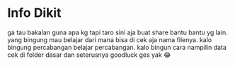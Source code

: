 # Info Dikit
ga tau bakalan guna apa kg tapi taro sini aja buat share bantu bantu yg lain.
yang bingung mau belajar dari mana bisa di cek aja nama filenya. kalo bingung
percabangan belajar percabangan. kalo bingun cara nampilin data cek di folder dasar
dan seterusnya goodluck ges yak 😂
